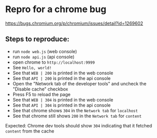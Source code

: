 # Repro for a chrome bug

https://bugs.chromium.org/p/chromium/issues/detail?id=1269602

## Steps to reproduce:

- run `node web.js` (web console)
- run `node api.js` (api console)
- open chrome to `http://localhost:9999`
- See `Hello, world!`
- See that `WEB | 200` is printed in the web console
- See that `API | 200` is printed in the api console
- Open the "Network tab of the developer tools" and uncheck the "Disable cache" checkbox
- Press F5 to reload the page
- See that `WEB | 304` is printed in the web console
- See that `API | 304` is printed in the api console
- See that chrome shows `304` in the `Network tab` for `localhost`
- See that chrome still shows `200` in the `Network tab` for `content`

Expected: Chrome dev tools should show `304` indicating that it fetched `content` from the cache